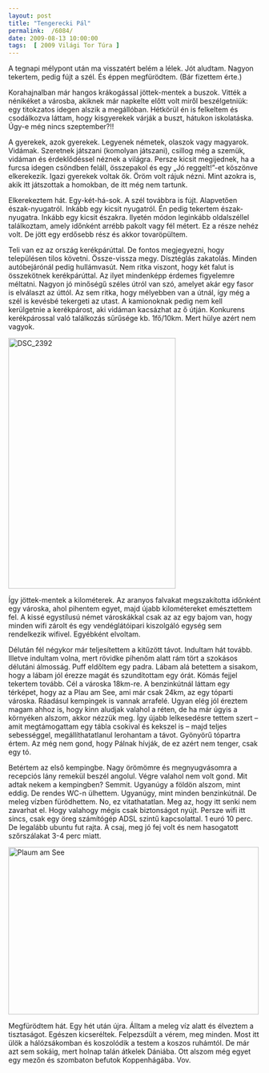 ```yaml
---
layout: post
title: "Tengerecki Pál"
permalink:  /6084/ 
date: 2009-08-13 10:00:00
tags:  [ 2009 Világi Tor Túra ] 
---
```

A tegnapi mélypont után ma visszatért belém a lélek. Jót aludtam. Nagyon tekertem, pedig fújt a szél. És éppen megfürödtem. (Bár fizettem érte.)



<!--break-->

Korahajnalban már hangos krákogással jöttek-mentek a buszok. Vitték a nénikéket a városba, akiknek már napkelte előtt volt miről beszélgetniük: egy titokzatos idegen alszik a megállóban. Hétkörül én is felkeltem és csodálkozva láttam, hogy kisgyerekek várják a buszt, hátukon iskolatáska. Úgy-e még nincs szeptember?!!

A gyerekek, azok gyerekek. Legyenek németek, olaszok vagy magyarok. Vidámak. Szeretnek játszani (komolyan játszani), csillog még a szemük, vidáman és érdeklődéssel néznek a világra. Persze kicsit megijednek, ha a furcsa idegen csöndben feláll, összepakol és egy „Jó reggelt!”-et köszönve elkerekezik. Igazi gyerekek voltak ők. Öröm volt rájuk nézni. Mint azokra is, akik itt játszottak a homokban, de itt még nem tartunk.

Elkerekeztem hát. Egy-két-há-sok. A szél továbbra is fújt. Alapvetően észak-nyugatról. Inkább egy kicsit nyugatról. Én pedig tekertem észak-nyugatra. Inkább egy kicsit északra. Ilyetén módon leginkább oldalszéllel találkoztam, amely időnként arrébb pakolt vagy fél métert. Ez a része nehéz volt. De jött egy erdősebb rész és akkor tovaröpültem.

Teli van ez az ország kerékpárúttal. De fontos megjegyezni, hogy településen tilos követni. Össze-vissza megy. Dísztéglás zakatolás. Minden autóbejárónál pedig hullámvasút. Nem ritka viszont, hogy két falut is összekötnek kerékpárúttal. Az ilyet mindenképp érdemes figyelemre méltatni. Nagyon jó minőségű széles útról van szó, amelyet akár egy fasor is elválaszt az úttól. Az sem ritka, hogy mélyebben van a útnál, így még a szél is kevésbé tekergeti az utast. A kamionoknak pedig nem kell kerülgetnie a kerékpárost, aki vidáman kacsázhat az ő útján. Konkurens kerékpárossal való találkozás sűrűsége kb. 1fő/10km. Mert hülye azért nem vagyok.

<p ><a href="https://www.flickr.com/photos/borazslo/3837622329" title="DSC_2392 by Elek László, on Flickr"><img src="https://c2.staticflickr.com/4/3537/3837622329_09fdacb0bd.jpg" width="334" height="500" alt="DSC_2392"></a></p>

Így jöttek-mentek a kilométerek. Az aranyos falvakat megszakította időnként egy városka, ahol pihentem egyet, majd újabb kilométereket emésztettem fel. A kissé egystílusú német városkákkal csak az az egy bajom van, hogy minden wifi zárolt és egy vendéglátóipari kiszolgáló egység sem rendelkezik wifivel. Egyébként elvoltam.

Délután fél négykor már teljesítettem a kitűzött távot. Indultam hát tovább. Illetve indultam volna, mert rövidke pihenőm alatt rám tört a szokásos délutáni álmosság. Puff eldőltem egy padra. Lábam alá betettem a sisakom, hogy a lábam jól érezze magát és szundítottam egy órát. Kómás fejjel tekertem tovább. Cél a városka 18km-re. A benzinkútnál láttam egy térképet, hogy az a Plau am See, ami már csak 24km, az egy tóparti városka. Ráadásul kempingek is vannak arrafelé. Ugyan elég jól éreztem magam ahhoz is, hogy kinn aludjak valahol a réten, de ha már úgyis a környéken alszom, akkor nézzük meg. Így újabb lelkesedésre tettem szert – amit megtámogattam egy tábla csokival és kekszel is – majd teljes sebességgel, megállíthatatlanul lerohantam a távot. Gyönyörű tópartra értem. Az még nem gond, hogy Pálnak hívják, de ez azért nem tenger, csak egy tó.

Betértem az első kempingbe. Nagy örömömre és megnyugvásomra a recepciós lány remekül beszél angolul. Végre valahol nem volt gond. Mit adtak nekem a kempingben? Semmit. Ugyanúgy a földön alszom, mint eddig. De rendes WC-n ülhettem. Ugyanúgy, mint minden benzinkútnál. De meleg vízben fürödhettem. No, ez vitathatatlan. Meg az, hogy itt senki nem zavarhat el. Hogy valahogy mégis csak biztonságot nyújt. Persze wifi itt sincs, csak egy öreg számítógép ADSL szintű kapcsolattal. 1 euró 10 perc. De legalább ubuntu fut rajta. A csaj, meg jó fej volt és nem hasogatott szőrszálakat 3-4 perc miatt. 

<p ><a href="https://www.flickr.com/photos/borazslo/3838413286" title="Plaum am See by Elek László, on Flickr"><img src="https://c1.staticflickr.com/3/2599/3838413286_8f3c41b461.jpg" width="500" height="334" alt="Plaum am See"></a></p>

Megfürödtem hát. Egy hét után újra. Álltam a meleg víz alatt és élveztem a tisztaságot. Egészen kicseréltek. Felpezsdült a vérem, meg minden. Most itt ülök a hálózsákomban és koszolódik a testem a koszos ruhámtól. De már azt sem sokáig, mert holnap talán átkelek Dániába. Ott alszom még egyet egy mezőn és szombaton befutok Koppenhágába. Vov. 